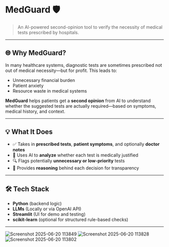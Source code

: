 # MedGuard 🛡️

> An AI-powered second-opinion tool to verify the necessity of medical tests prescribed by hospitals.

---

## 🌐 Why MedGuard?

In many healthcare systems, diagnostic tests are sometimes prescribed not out of medical necessity—but for profit. This leads to:

- Unnecessary financial burden
- Patient anxiety
- Resource waste in medical systems

**MedGuard** helps patients get a **second opinion** from AI to understand whether the suggested tests are actually required—based on symptoms, medical history, and context.

---

## 💡 What It Does

- ✅ Takes in **prescribed tests**, **patient symptoms**, and optionally **doctor notes**
- 🤖 Uses AI to **analyze** whether each test is medically justified
- 🔍 Flags potentially **unnecessary or low-priority** tests
- 📄 Provides **reasoning** behind each decision for transparency

---

## 🛠️ Tech Stack

- **Python** (backend logic)
- **LLMs** (Locally or via OpenAI API)
- **Streamlit** (UI for demo and testing)
- **scikit-learn** (optional for structured rule-based checks)

---
![Screenshot 2025-06-20 113849](https://github.com/user-attachments/assets/b59555dd-c5b0-4df2-a08e-c2e6167885d5)
![Screenshot 2025-06-20 113828](https://github.com/user-attachments/assets/6dab2054-87fb-4490-826a-cd5ce1f628b1)
![Screenshot 2025-06-20 113802](https://github.com/user-attachments/assets/e7341c8b-3ec6-4683-9da4-ef3bb678f01b)

